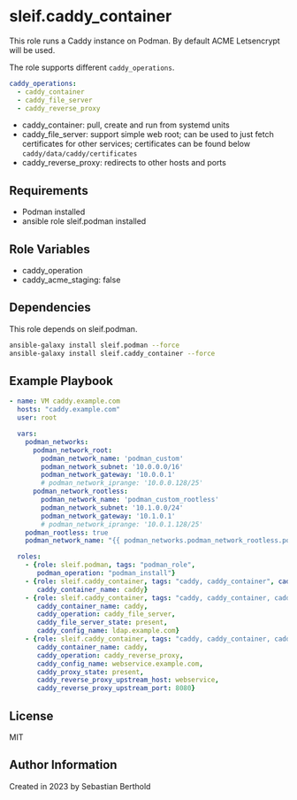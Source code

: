 # sleif.caddy_container

This role runs a Caddy instance on Podman.
By default ACME Letsencrypt will be used.

The role supports different `caddy_operations`.

```yaml
caddy_operations:
  - caddy_container
  - caddy_file_server
  - caddy_reverse_proxy
```

- caddy_container: pull, create and run from systemd units
- caddy_file_server: support simple web root; can be used to just fetch certificates for other services; certificates can be found below `caddy/data/caddy/certificates`
- caddy_reverse_proxy: redirects to other hosts and ports

## Requirements

- Podman installed
- ansible role sleif.podman installed

## Role Variables

- caddy_operation
- caddy_acme_staging: false

## Dependencies

This role depends on sleif.podman.

```sh
ansible-galaxy install sleif.podman --force
ansible-galaxy install sleif.caddy_container --force
```

## Example Playbook

```yaml
- name: VM caddy.example.com
  hosts: "caddy.example.com"
  user: root

  vars:
    podman_networks:
      podman_network_root:
        podman_network_name: 'podman_custom'
        podman_network_subnet: '10.0.0.0/16'
        podman_network_gateway: '10.0.0.1'
        # podman_network_iprange: '10.0.0.128/25'
      podman_network_rootless:
        podman_network_name: 'podman_custom_rootless'
        podman_network_subnet: '10.1.0.0/24'
        podman_network_gateway: '10.1.0.1'
        # podman_network_iprange: '10.0.1.128/25'
    podman_rootless: true
    podman_network_name: "{{ podman_networks.podman_network_rootless.podman_network_name }}"

  roles:
    - {role: sleif.podman, tags: "podman_role",
       podman_operation: "podman_install"}
    - {role: sleif.caddy_container, tags: "caddy, caddy_container", caddy_container_name: "caddy", caddy_operation: "caddy_container",
       caddy_container_name: caddy}
    - {role: sleif.caddy_container, tags: "caddy, caddy_container, caddy_certs_for_ldap",
       caddy_container_name: caddy,
       caddy_operation: caddy_file_server,
       caddy_file_server_state: present,
       caddy_config_name: ldap.example.com}
    - {role: sleif.caddy_container, tags: "caddy, caddy_container, caddy_webservice, webservice",
       caddy_container_name: caddy,
       caddy_operation: caddy_reverse_proxy,
       caddy_config_name: webservice.example.com,
       caddy_proxy_state: present,
       caddy_reverse_proxy_upstream_host: webservice,
       caddy_reverse_proxy_upstream_port: 8080}
```

## License

MIT

## Author Information

Created in 2023 by Sebastian Berthold
